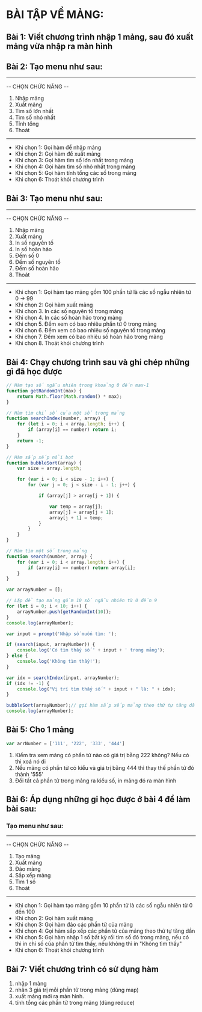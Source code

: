 # BÀI TẬP VỀ MẢNG:

## Bài 1: Viết chương trình nhập 1 mảng, sau đó xuất mảng vừa nhập ra màn hình

## Bài 2: Tạo menu như sau:
---------------------------------------
-- CHỌN CHỨC NĂNG --
1. Nhập mảng
2. Xuất mảng
3. Tìm số lớn nhất
4. Tìm số nhỏ nhất
5. Tính tổng
6. Thoát
---------------------------------------

- Khi chọn 1: Gọi hàm để nhập mảng
- Khi chọn 2: Gọi hàm để xuất mảng
- Khi chọn 3: Gọi hàm tìm số lớn nhất trong mảng
- Khi chọn 4: Gọi hàm tìm số nhỏ nhất trong mảng
- Khi chọn 5: Gọi hàm tính tổng các số trong mảng
- Khi chọn 6: Thoát khỏi chương trình


## Bài 3: Tạo menu như sau:
---------------------------------------
-- CHỌN CHỨC NĂNG --
1. Nhập mảng
2. Xuất mảng
3. In số nguyên tố
4. In số hoàn hảo
5. Đếm số 0
6. Đếm số nguyên tố
7. Đếm số hoàn hảo
8. Thoát
---------------------------------------

- Khi chọn 1: Gọi hàm tạo mảng gồm 100 phần tử là các số ngẫu nhiên từ 0 -> 99
- Khi chọn 2: Gọi hàm xuất mảng
- Khi chọn 3. In các số nguyên tố trong mảng
- Khi chọn 4. In các số hoàn hảo trong mảng
- Khi chọn 5. Đếm xem có bao nhiêu phần tử 0 trong mảng
- Khi chọn 6. Đếm xem có bao nhiêu số nguyên tố trong mảng
- Khi chọn 7. Đếm xem có bao nhiêu số hoàn hảo trong mảng
- Khi chọn 8. Thoát khỏi chương trình

## Bài 4: Chạy chương trình sau và ghi chép những gì đã học được
```js
// Hàm tạo số ngẫu nhiên trong khoảng 0 đến max-1
function getRandomInt(max) {
    return Math.floor(Math.random() * max);
}

// Hàm tìm chỉ số của một số trong mảng
function searchIndex(number, array) {
    for (let i = 0; i < array.length; i++) {
        if (array[i] == number) return i;
    }
    return -1;
}

// Hàm sắp xếp nổi bọt
function bubbleSort(array) {
    var size = array.length;

    for (var i = 0; i < size - 1; i++) {
        for (var j = 0; j < size - i - 1; j++) {

            if (array[j] > array[j + 1]) {

                var temp = array[j];
                array[j] = array[j + 1];
                array[j + 1] = temp;
            }
        }
    }
}

// Hàm tìm một số trong mảng
function search(number, array) {
    for (var i = 0; i < array.length; i++) {
        if (array[i] == number) return array[i];
    }
}

var arrayNumber = [];

// Lặp để tạo mảng gồm 10 số ngẫu nhiên từ 0 đến 9
for (let i = 0; i < 10; i++) {
    arrayNumber.push(getRandomInt(10));
}
console.log(arrayNumber);

var input = prompt('Nhập số muốn tìm: ');

if (search(input, arrayNumber)) {
    console.log('Có tìm thấy số ' + input + ' trong mảng');
} else {
    console.log('Không tìm thấy!');
}

var idx = searchIndex(input, arrayNumber);
if (idx != -1) {
    console.log("Vị trí tìm thấy số " + input + " là: " + idx);
}

bubbleSort(arrayNumber);// gọi hàm sắp xếp mảng theo thứ tự tăng dần
console.log(arrayNumber);
```

## Bài 5: Cho 1 mảng 
```js
var arrNumber = ['111', '222', '333', '444']
```
1. Kiểm tra xem mảng có phần tử nào có giá trị bằng 222 không? Nếu có thì xoá nó đi
2. Nếu mảng có phần tử có kiểu và giá trị bằng 444 thì thay thế phần tử đó thành '555'
3. Đổi tất cả phần tử trong mảng ra kiểu số, in mảng đó ra màn hình

## Bài 6: Áp dụng những gi học được ở bài 4 để làm bài sau:
### Tạo menu như sau:
---------------------------------------
-- CHỌN CHỨC NĂNG --
1. Tạo mảng
2. Xuất mảng
3. Đảo mảng
4. Sắp xếp mảng
5. Tìm 1 số
6. Thoát
---------------------------------------

- Khi chọn 1: Gọi hàm tạo mảng gồm 10 phần tử là các số ngẫu nhiên từ 0 đến 100
- Khi chọn 2: Gọi hàm xuất mảng
- Khi chọn 3: Gọi hàm đảo các phần tử của mảng
- Khi chọn 4: Gọi hàm sắp xếp các phần tử của mảng theo thứ tự tăng dần
- Khi chọn 5: Gọi hàm nhập 1 số bất kỳ rồi tìm số đó trong mảng, nếu có thì in chỉ số của phần tử tìm thấy, nếu không thì in "Không tìm thấy"
- Khi chọn 6: Thoát khỏi chương trình

## Bài 7: Viết chương trình có sử dụng hàm
1. nhập 1 mảng
2. nhân 3 giá trị mỗi phần tử trong mảng (dùng map)
3. xuất mảng mới ra màn hình.
4. tính tổng các phần tử trong mảng (dùng reduce)